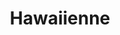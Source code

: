 ---
title: "Hawaiienne"
description: "Jambon & ananas"
price_s: "11½"
price_m: "17"
price_l: "20"
price_xl: "24"
weight: "6"
---